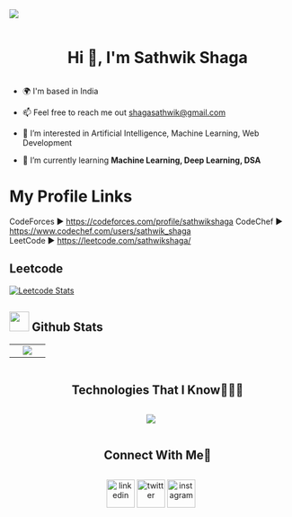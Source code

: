 <img src="https://user-images.githubusercontent.com/73097560/115834477-dbab4500-a447-11eb-908a-139a6edaec5c.gif">

<div id="user-content-toc">
  <ul align="center">
    <summary><h1 style="display: inline-block">Hi 👋, I'm Sathwik Shaga</h1></summary>
  </ul>
</div>

- 🌍 I'm based in India

- 📫 Feel free to reach me out [shagasathwik@gmail.com](mailto:shagasathwik@gmail.com)

- 👀 I’m interested in Artificial Intelligence, Machine Learning, Web Development

- 🌱 I’m currently learning **Machine Learning, Deep Learning, DSA**

# My Profile Links      
CodeForces ► https://codeforces.com/profile/sathwikshaga 
CodeChef ► https://www.codechef.com/users/sathwik_shaga    
LeetCode ► https://leetcode.com/sathwikshaga/

<!-- ## 📈 Coding profiles stats -->

<!-- <a href="https://codeforces.com/profile/sathwikshaga"> -->
<!-- <img align="center" height="322" src="stats/codeforces_stats.svg" alt="sathwikshaga Codeforces Stats"/> -->
<!-- </a> -->
<!-- <a href="https://leetcode.com/sathwikshaga"> -->
<!-- <img align="center" height="322" src="stats/leetcode_stats.svg" alt="sathwikshaga Leetcode Stats"/> -->
<!-- </a> -->

## Leetcode
[![Leetcode Stats](https://leetcard.jacoblin.cool/sathwikshaga?hide=ranking)](https://leetcode.com/sathwikshaga)

[def]: Badges

## <img src="https://media.giphy.com/media/iY8CRBdQXODJSCERIr/giphy.gif" width="35"><b> Github Stats </b>

<p align="center">
<table align="center">
<tr border="none">

<td width="50%" align="center">

  <img  align="center"  src="https://github-readme-stats.anuraghazra1.vercel.app/api/top-langs/?username=Sathwikshaga&theme=dark&hide_border=false&no-bg=true&no-frame=true&langs_count=10"/>
  
  </td>
</tr>
</table>
</p>

<div id="user-content-toc">
  <ul align="center">
    <summary><h2 style="display: inline-block">Technologies That I Know👨🏻‍💻</h2></summary>
  </ul>
</div>
<p align="center">
  <a href="https://skillicons.dev">
    <img src="https://skillicons.dev/icons?i=c,cpp,py,md,html,css,js,vscode,bash&perline=14" />
  </a>
</p>

<div id="user-content-toc">
  <ul align="center">
    <summary><h2 style="display: inline-block">Connect With Me🤝</h2></summary>
  </ul>
</div>

<p align="center">
  <a href="https://www.linkedin.com/in/shaga-sathwik/" target="blank"><img align="center" src="https://user-images.githubusercontent.com/88904952/234979284-68c11d7f-1acc-4f0c-ac78-044e1037d7b0.png" alt="linkedin" height="50" width="50" /></a>
  <a href="https://twitter.com/SathwikShaga" target="blank"><img align="center" src="https://user-images.githubusercontent.com/88904952/234980676-61bfb021-ecc8-48f7-88e6-34c1b06c4a58.png" alt="twitter" height="50" width="50" /></a> 
  <a href="https://www.instagram.com/sathwik_shaga/" target="blank"><img align="center" src="https://user-images.githubusercontent.com/88904952/234981169-2dd1e58f-4b7e-468c-8213-034ba62156c3.png" alt="instagram" height="50" width="50" /></a>
</p>

